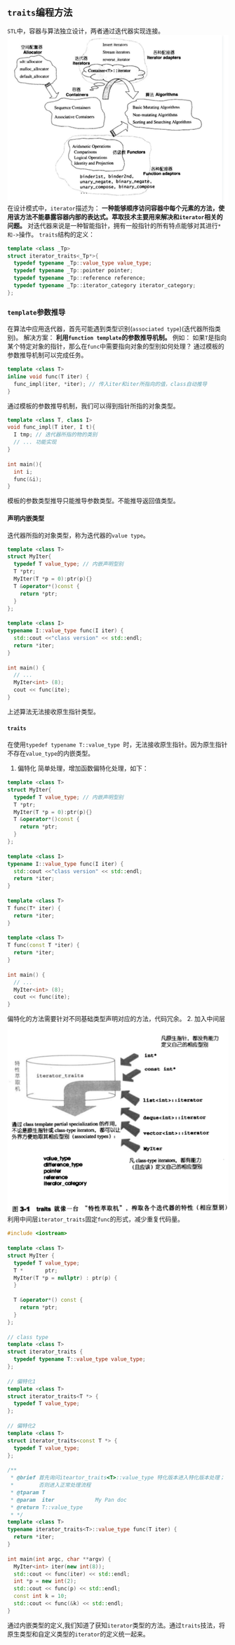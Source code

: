 ## `traits`编程方法
`STL`中，容器与算法独立设计，两者通过迭代器实现连接。
![STL](images/stl.png)
在设计模式中，`iterator`描述为：
**一种能够顺序访问容器中每个元素的方法，使用该方法不能暴露容器内部的表达式。萃取技术主要用来解决和`iterator`相关的问题。**
对迭代器来说是一种智能指针，拥有一般指针的所有特点能够对其进行`*和->`操作。
`traits`结构的定义：
```cpp
template <class _Tp>
struct iterator_traits<_Tp*>{
  typedef typename _Tp::value_type value_type;
  typedef typename _Tp::pointer pointer;
  typedef typename _Tp::reference reference;
  typedef typename _Tp::iterator_category iterator_category;
};
```
### `template`参数推导
在算法中应用迭代器，首先可能遇到类型识别(`associated type`)(迭代器所指类别)。
解决方案：
**利用`function template`的参数推导机制。**
例如：
如果`T`是指向某个特定对象的指针，那么在`func`中需要指向对象的型别如何处理？
通过模板的参数推导机制可以完成任务。
```cpp
template <class T>
inline void func(T iter) {
  func_impl(iter, *iter); // 传入iter和iter所指向的值，class自动推导
}
```
通过模板的参数推导机制，我们可以得到指针所指的对象类型。
```cpp
template <class T, class I>
void func_impl(T iter, I t){
  I tmp; // 迭代器所指的物的类别
  // ... 功能实现
}

int main(){
  int i;
  func(&i);
}
```
模板的参数类型推导只能推导参数类型。不能推导返回值类型。
#### 声明内嵌类型
迭代器所指的对象类型，称为迭代器的`value type`。
```cpp
template <class T>
struct MyIter{
  typedef T value_type; // 内嵌声明型别
  T *ptr; 
  MyIter(T *p = 0):ptr(p){}
  T &operator*()const {
    return *ptr;
  }
};

template <class I>
typename I::value_type func(I iter) {
  std::cout <<"class version" << std::endl;
  return *iter;
}

int main() {
  // ... 
  MyIter<int> (8);
  cout << func(ite);
}
```
上述算法无法接收原生指针类型。
#### `traits`
在使用`typedef typename T::value_type `时，无法接收原生指针。因为原生指针不存在`value_type`的内嵌类型。
1. 偏特化
简单处理，增加函数偏特化处理，如下：
```cpp
template <class T>
struct MyIter{
  typedef T value_type; // 内嵌声明型别
  T *ptr; 
  MyIter(T *p = 0):ptr(p){}
  T &operator*()const {
    return *ptr;
  }
};

template <class I>
typename I::value_type func(I iter) {
  std::cout <<"class version" << std::endl;
  return *iter;
}

template <class T>
T func(T* iter) {
  return *iter;
}

template <class T>
T func(const T *iter) {
  return *iter;
}

int main() {
  // ... 
  MyIter<int> (8);
  cout << func(ite);
}
```
偏特化的方法需要针对不同基础类型声明对应的方法，代码冗余。
2. 加入中间层
![traits](images/traits.png)  
利用中间层`iterator_traits`固定`func`的形式，减少重复代码量。
```cpp
#include <iostream>

template <class T>
struct MyIter {
  typedef T value_type;
  T *       ptr;
  MyIter(T *p = nullptr) : ptr(p) {
  }

  T &operator*() const {
    return *ptr;
  }
};

// class type
template <class T>
struct iterator_traits {
  typedef typename T::value_type value_type;
};

// 偏特化1
template <class T>
struct iterator_traits<T *> {
  typedef T value_type;
};

// 偏特化2
template <class T>
struct iterator_traits<const T *> {
  typedef T value_type;
};

/**
 * @brief 首先询问iteartor_traits<T>::value_type 特化版本进入特化版本处理；
 *        否则进入正常处理流程
 * @tparam T
 * @param  iter             My Pan doc
 * @return T::value_type
 * */
template <class T>
typename iterator_traits<T>::value_type func(T iter) {
  return *iter;
}

int main(int argc, char **argv) {
  MyIter<int> iter(new int(8));
  std::cout << func(iter) << std::endl;
  int *p = new int(2);
  std::cout << func(p) << std::endl;
  const int k = 10;
  std::cout << func(&k) << std::endl;
}
```
通过内嵌类型的定义,我们知道了获知`iterator`类型的方法。通过`traits`技法，将原生类型和自定义类型的`iterator`的定义统一起来。

